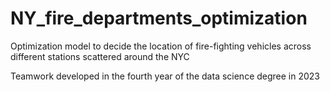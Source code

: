 # NY_fire_departments_optimization
Optimization model to decide the location of fire-fighting vehicles across different stations scattered around the NYC

Teamwork developed in the fourth year of the data science degree in 2023
